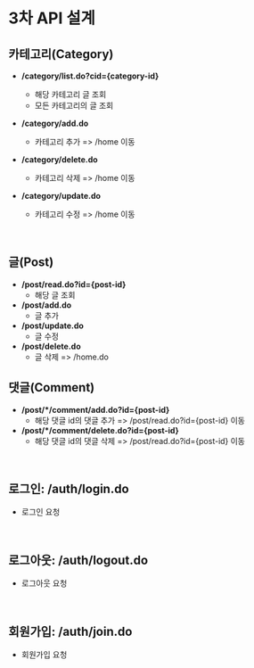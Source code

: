 # 3차 API 설계

## 카테고리(Category)

* **/category/list.do?cid={category-id}**
  * 해당 카테고리 글 조회
  * 모든 카테고리의 글 조회

* **/category/add.do**
  * 카테고리 추가 => /home 이동
* **/category/delete.do**
  * 카테고리 삭제 => /home 이동
* **/category/update.do**
  * 카테고리 수정 => /home 이동

<br>

## 글(Post)

* **/post/read.do?id={post-id}**
  * 해당 글 조회
* **/post/add.do**
  * 글 추가
* **/post/update.do**
  * 글 수정
* **/post/delete.do**
  * 글 삭제 => /home.do

## 댓글(Comment)

* **/post/*/comment/add.do?id={post-id}**
  * 해당 댓글 id의 댓글 추가 => /post/read.do?id={post-id} 이동
* **/post/*/comment/delete.do?id={post-id}**
  * 해당 댓글 id의 댓글 삭제 => /post/read.do?id={post-id} 이동

<br>

## 로그인: /auth/login.do

* 로그인 요청

<br>

## 로그아웃: /auth/logout.do

* 로그아웃 요청

<br>

## 회원가입: /auth/join.do

* 회원가입 요청